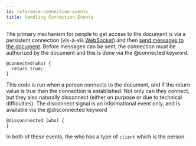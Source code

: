 ```yaml
---
id: reference-connection-events
title: Handling Connection Events
---
```


The primary mechanism for people to get access to the document is via a persistent connection (vis-à-vis [WebSocket](https://developer.mozilla.org/en-US/docs/Web/API/WebSockets_API)) and then [send messages to the document](/docs/reference-channels-handlers-futures). Before messages can be sent, the connection must be authorized by the document and this is done via the @connected keyword.

```adama
@connected(who) {
  return true;
}
```

This code is run when a person connects to the document, and if the return value is true then the connection is established. Not only can they connect, but they also naturally disconnect (either on purpose or due to technical difficulties). The disconnect signal is an informational event only, and is available via the @disconnected keyword

```adama
@disconnnected (who) {	
}
```

In both of these events, the who has a type of ```client``` which is the person.

